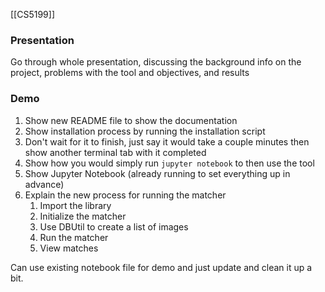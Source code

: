 [[CS5199]]

### Presentation
Go through whole presentation, discussing the background info on the project, problems with the tool and objectives, and results

### Demo
1. Show new README file to show the documentation
2. Show installation process by running the installation script
3. Don't wait for it to finish, just say it would take a couple minutes then show another terminal tab with it completed
4. Show how you would simply run `jupyter notebook` to then use the tool
5. Show Jupyter Notebook (already running to set everything up in advance)
6. Explain the new process for running the matcher
	1. Import the library
	2. Initialize the matcher
	3. Use DBUtil to create a list of images
	4. Run the matcher
	5. View matches

Can use existing notebook file for demo and just update and clean it up a bit.